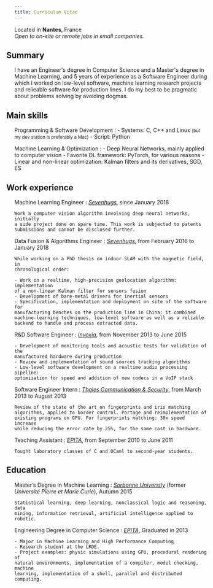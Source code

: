 ```yaml
---
title: Curriculum Vitae
---
```


<style>
    dl { line-height: 1.3em; }
    dt { font-weight: bold; }
    dd p:first-of-type { font-style: italic; }
    dd p em:first-of-type { color: #2ECC40; }
    h2 { margin-left: -1em; }
</style>

Located in **Nantes**, France<br/>
*Open to on-site or remote jobs in small companies.*

## Summary

I have an Engineer's degree in Computer Science and a Master's degree in 
Machine Learning, and 5 years of experience as a Software Engineer during which 
I worked on low-level software, machine learning research projects and 
relieable software for production lines. I do my best to be pragmatic about 
problems solving by avoiding dogmas.

## Main skills

Programming &amp; Software Development
:   - Systems: C, C++ and Linux <small>(but my dev station is preferably a Mac)</small>
    - Script: Python

Machine Learning &amp; Optimization
:   - Deep Neural Networks, mainly applied to computer vision
    - Favorite DL framework: PyTorch, for various reasons
    - Linear and non-linear optimization: Kalman filters and its derivatives, SGD, ES

## Work experience

Machine Learning Engineer
:   *[Sevenhugs](https://sevenhugs.com)*, since January 2018

    Work a computer vision algorithm involving deep neural networks, initially 
    a side project done on spare time. This work is subjected to patents 
    submissions and cannot be disclosed further.

Data Fusion & Algorithms Engineer
:   *[Sevenhugs](https://sevenhugs.com)*, from February 2016 to January 2018

    While working on a PhD thesis on indoor SLAM with the magnetic field, in 
    chronological order:

    - Work on a realtime, high-precision geolocation algorithm: implementation 
    of a non-linear Kalman filter for sensors fusion
    - Development of bare-metal drivers for inertial sensors
    - Specification, implementation and deployment on site of the software for 
    manufacturing benches on the production line in China: it combined 
    machine-learning techniques, low-level software as well as a reliable 
    backend to handle and process extracted data.

R&D Software Engineer
:   *[Invoxia](https://invoxia.com)*, from November 2013 to June 2015

    - Development of monitoring tools and acoustic tests for validation of the 
    manufactured hardware during production
    - Review and implementation of sound sources tracking algorithms
    - Low-level software development on a realtime audio processing pipeline: 
    optimization for speed and addition of new codecs in a VoIP stack

Software Engineer Intern
:   *[Thales Communication & Security](https://www.thalesgroup.com/en/markets/digital-identity-and-security)*, 
    from March 2013 to August 2013

    Review of the state of the art on fingerprints and iris matching 
    algorithms, applied to border control. Portage and reimplementation of 
    existing programs on GPU. For fingerprints matching: 30x speed increase 
    while reducing the error rate by 25%, for the same cost in hardware.

Teaching Assistant
:   *[EPITA](https://www.epita.fr)*, from September 2010 to June 2011

    Tought laboratory classes of C and OCaml to second-year students.

## Education

Master’s Degree in Machine Learning
:   *[Sorbonne University](https://www.sorbonne-universite.fr/universite/facultes/faculte-des-sciences-et-ingenierie)*
    (former *Université Pierre et Marie Curie*), Autumn 2015

    Statistical learning, deep learning, nonclassical logic and reasoning, data 
    mining, information retrieval, artificial intelligence applied to robotic.

Engineering Degree in Computer Science
:   *[EPITA](https://www.epita.fr)*, Graduated in 2013

    - Major in Machine Learning and High Performance Computing
    - Research student at the LRDE.
    - Project examples: physic simulations using GPU, procedural rendering of 
    natural environments, implementation of a compiler, model checking, machine 
    learning, implementation of a shell, parallel and distributed computing.

